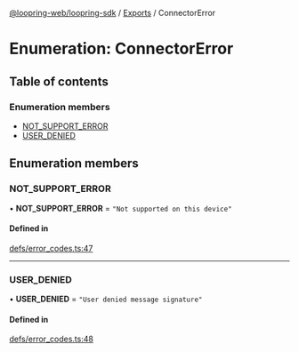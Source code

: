 [@loopring-web/loopring-sdk](../README.md) / [Exports](../modules.md) / ConnectorError

# Enumeration: ConnectorError

## Table of contents

### Enumeration members

- [NOT\_SUPPORT\_ERROR](ConnectorError.md#not_support_error)
- [USER\_DENIED](ConnectorError.md#user_denied)

## Enumeration members

### NOT\_SUPPORT\_ERROR

• **NOT\_SUPPORT\_ERROR** = `"Not supported on this device"`

#### Defined in

[defs/error_codes.ts:47](https://github.com/Loopring/loopring_sdk/blob/b7df545/src/defs/error_codes.ts#L47)

___

### USER\_DENIED

• **USER\_DENIED** = `"User denied message signature"`

#### Defined in

[defs/error_codes.ts:48](https://github.com/Loopring/loopring_sdk/blob/b7df545/src/defs/error_codes.ts#L48)
